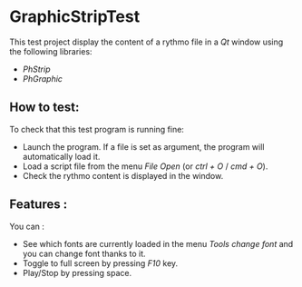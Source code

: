 GraphicStripTest
================

This test project display the content of a rythmo file in a *Qt* window using the following libraries:

- *PhStrip*
- *PhGraphic*

How to test:
------------

To check that this test program is running fine:

- Launch the program. If a file is set as argument, the program will automatically load it.
- Load a script file from the menu *File* *Open* (or *ctrl + O* / *cmd + O*).
- Check the rythmo content is displayed in the window.

Features :
----------

You can :

- See which fonts are currently loaded in the menu *Tools* *change font* and you can change font thanks to it.
- Toggle to full screen by pressing *F10* key.
- Play/Stop by pressing space.







